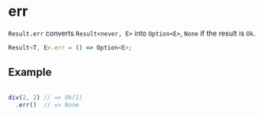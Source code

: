 # err

`Result.err` converts `Result<never, E>` into `Option<E>`, `None` if the result is `Ok`.

```typescript
Result<T, E>.err = () => Option<E>;

```

## Example

```typescript

div(2, 2) // => Ok(1)
  .err()  // => None

```
